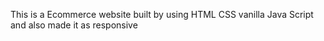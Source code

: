 This is a Ecommerce website built by using HTML CSS vanilla Java Script and also made it as responsive
